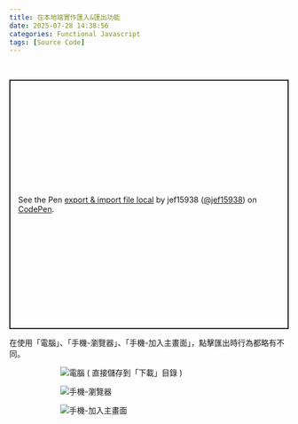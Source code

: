```yaml
---
title: 在本地端實作匯入&匯出功能
date: 2025-07-28 14:38:56
categories: Functional Javascript
tags: [Source Code]
---
```


<br>

<p class="codepen" data-height="450" data-default-tab="result" data-slug-hash="ogjzOax" data-user="jef15938" style="height: 450px; box-sizing: border-box; display: flex; align-items: center; justify-content: center; border: 2px solid; margin: 1em 0; padding: 1em;">
  <span>See the Pen <a href="https://codepen.io/jef15938/pen/ogjzOax">
  export &amp; import file local</a> by jef15938 (<a href="https://codepen.io/jef15938">@jef15938</a>)
  on <a href="https://codepen.io">CodePen</a>.</span>
</p>
<script async src="https://public.codepenassets.com/embed/index.js"></script>

在使用「電腦」、「手機-瀏覽器」、「手機-加入主畫面」，點擊匯出時行為都略有不同。

<div style="max-width: 320px; margin: auto;">

![電腦 ( 直接儲存到「下載」目錄 )](電腦-匯出.png "電腦-匯出")

![手機-瀏覽器](手機-瀏覽器.png "手機-瀏覽器")

![手機-加入主畫面](手機-加入主畫面.png "手機-加入主畫面")


</div>
